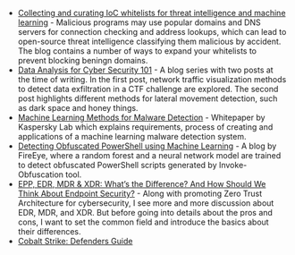 * [Collecting and curating IoC whitelists for threat intelligence and machine learning](https://medium.com/@jason_trost/collecting-and-curating-ioc-whitelists-for-threat-intelligence-and-machine-learning-research-c5f435431d3e) - Malicious programs may use popular domains and DNS servers for connection checking and address lookups, which can lead to open-source threat intelligence classifying them malicious by accident. The blog contains a number of ways to expand your whitelists to prevent blocking beningn domains.
* [Data Analysis for Cyber Security 101](https://towardsdatascience.com/data-analysis-for-cybersecurity-101-detecting-data-exfiltration-ae887594f675) - A blog series with two posts at the time of writing. In the first post, network traffic visualization methods to detect data exfiltration in a CTF challenge are explored. The second post highlights different methods for lateral movement detection, such as dark space and honey things.
* [Machine Learning Methods for Malware Detection](https://media.kaspersky.com/en/enterprise-security/Kaspersky-Lab-Whitepaper-Machine-Learning.pdf) - Whitepaper by Kaspersky Lab which explains requirements, process of creating and applications of a machine learning malware detection system.
* [Detecting Obfuscated PowerShell using Machine Learning](https://www.fireeye.com/blog/threat-research/2018/11/obfuscated-command-line-detection-using-machine-learning.html) - A blog by FireEye, where a random forest and a neural network model are trained to detect obfuscated PowerShell scripts generated by Invoke-Obfuscation tool.
* [EPP, EDR, MDR & XDR: What’s the Difference? And How Should We Think About Endpoint Security?](https://medium.com/technology-hits/epp-edr-mdr-xdr-whats-the-difference-f2d58db3985d) - Along with promoting Zero Trust Architecture for cybersecurity, I see more and more discussion about EDR, MDR, and XDR. But before going into details about the pros and cons, I want to set the common field and introduce the basics about their differences.
* [Cobalt Strike: Defenders Guide](https://thedfirreport.com/2021/08/29/cobalt-strike-a-defenders-guide/)
